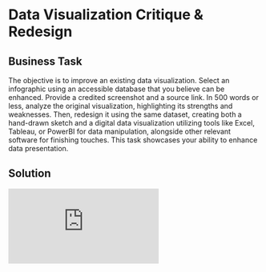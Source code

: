 # Data Visualization Critique & Redesign

## Business Task
The objective is to improve an existing data visualization. Select an infographic using an accessible database that you believe can be enhanced. Provide a credited screenshot and a source link. In 500 words or less, analyze the original visualization, highlighting its strengths and weaknesses. Then, redesign it using the same dataset, creating both a hand-drawn sketch and a digital data visualization utilizing tools like Excel, Tableau, or PowerBI for data manipulation, alongside other relevant software for finishing touches. This task showcases your ability to enhance data presentation.

## Solution 

<embed src="https://github.com/Aniqa26/Data-Visualization/blob/main/Data%20Visualization%20Critique%20%26%20Redesign/Data%20Viz%20Redesign%20-%20Aniqa%20Riasat.pdf" type="application/pdf" />
